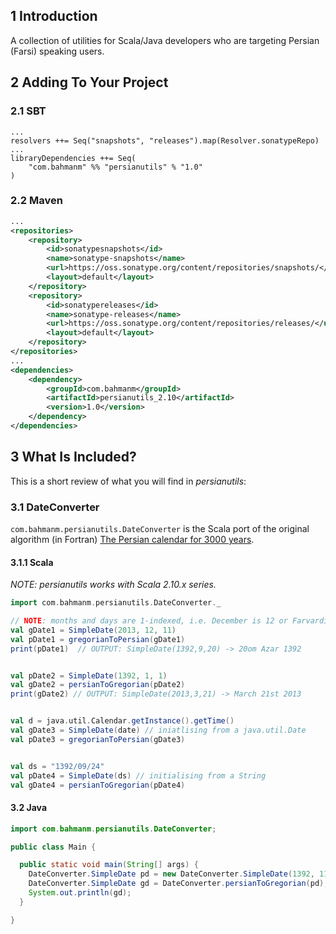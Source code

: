 ## 1 Introduction ##

A collection of utilities for Scala/Java developers who are targeting Persian (Farsi) speaking users.

## 2 Adding To Your Project ##

### 2.1 SBT ###

```
...
resolvers ++= Seq("snapshots", "releases").map(Resolver.sonatypeRepo)
...
libraryDependencies ++= Seq(
    "com.bahmanm" %% "persianutils" % "1.0"
)
```

### 2.2 Maven ###

```xml
...
<repositories>
    <repository>
        <id>sonatypesnapshots</id>
        <name>sonatype-snapshots</name>
        <url>https://oss.sonatype.org/content/repositories/snapshots/</url>
        <layout>default</layout>
    </repository>
    <repository>
        <id>sonatypereleases</id>
        <name>sonatype-releases</name>
        <url>https://oss.sonatype.org/content/repositories/releases/</url>
        <layout>default</layout>
    </repository>
</repositories>
...
<dependencies>
    <dependency>
        <groupId>com.bahmanm</groupId>
        <artifactId>persianutils_2.10</artifactId>
        <version>1.0</version>
    </dependency>
</dependencies>
```

## 3 What Is Included? ##

This is a short review of what you will find in _persianutils_:

### 3.1 DateConverter ###

`com.bahmanm.persianutils.DateConverter` is the Scala port of the original algorithm (in Fortran) [The Persian calendar for 3000 years](http://www.astro.uni.torun.pl/~kb/Papers/EMP/PersianC-EMP.htm).

#### 3.1.1 Scala ####

_NOTE: persianutils works with Scala 2.10.x series._

```scala
import com.bahmanm.persianutils.DateConverter._

// NOTE: months and days are 1-indexed, i.e. December is 12 or Farvardin is 1
val gDate1 = SimpleDate(2013, 12, 11) 
val pDate1 = gregorianToPersian(gDate1)
print(pDate1)  // OUTPUT: SimpleDate(1392,9,20) -> 20om Azar 1392


val pDate2 = SimpleDate(1392, 1, 1)
val gDate2 = persianToGregorian(pDate2)
print(gDate2) // OUTPUT: SimpleDate(2013,3,21) -> March 21st 2013


val d = java.util.Calendar.getInstance().getTime()
val gDate3 = SimpleDate(date) // iniatlising from a java.util.Date
val pDate3 = gregorianToPersian(gDate3)


val ds = "1392/09/24"
val pDate4 = SimpleDate(ds) // initialising from a String
val gDate4 = persianToGregorian(pDate4)
```

#### 3.2 Java ####

```java
import com.bahmanm.persianutils.DateConverter;

public class Main {

  public static void main(String[] args) {
    DateConverter.SimpleDate pd = new DateConverter.SimpleDate(1392, 11, 11);
    DateConverter.SimpleDate gd = DateConverter.persianToGregorian(pd);
    System.out.println(gd);
  }

}
```
